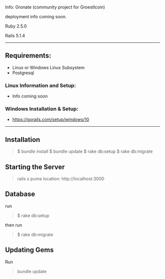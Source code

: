 Info:
Gronate (community project for Groestlcoin)

deployment info coming soon.


Ruby 2.5.0

Rails 5.1.4


***


## Requirements:
* Linux or Windows Linux Subsystem
* Postgresql

### Linux Information and Setup:
* Info coming soon

### Windows Installation & Setup:
* https://gorails.com/setup/windows/10

***

## Installation

> $ bundle install
> $ bundle update
> $ rake db:setup 
> $ rake db:migrate

## Starting the Server

> rails s puma
location: http://localhost:3000

## Database

run

> $ rake db:setup 

then run

> $ rake db:migrate

## Updating Gems

Run
> bundle update
